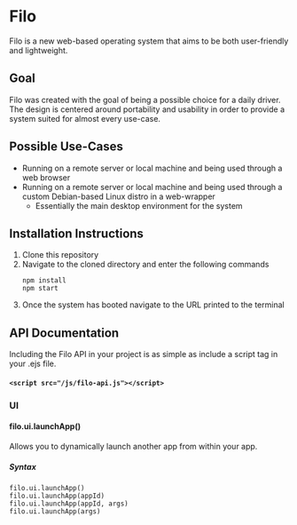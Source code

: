 # Filo
Filo is a new web-based operating system that aims to be both user-friendly and lightweight.
## Goal
Filo was created with the goal of being a possible choice for a daily driver. The design is centered around portability and usability in order to provide a system suited for almost every use-case.
## Possible Use-Cases
- Running on a remote server or local machine and being used through a web browser
- Running on a remote server or local machine and being used through a custom Debian-based Linux distro in a web-wrapper
  - Essentially the main desktop environment for the system
## Installation Instructions
1. Clone this repository
2. Navigate to the cloned directory and enter the following commands
     ```
     npm install
     npm start
     ```
3. Once the system has booted navigate to the URL printed to the terminal
## API Documentation
Including the Filo API in your project is as simple as include a script tag in your .ejs file.
#### `<script src="/js/filo-api.js"></script>`
### UI
#### filo.ui.launchApp()
Allows you to dynamically launch another app from within your app.
##### Syntax
```
filo.ui.launchApp()
filo.ui.launchApp(appId)
filo.ui.launchApp(appId, args)
filo.ui.launchApp(args)
```
